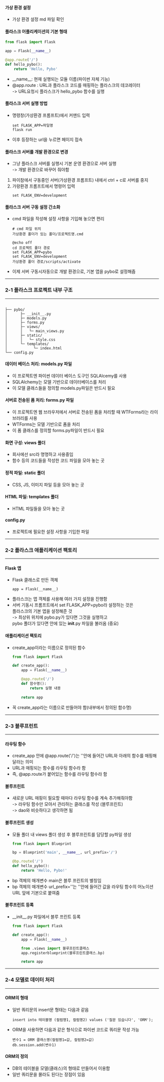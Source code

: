 #### 가상 환경 설정
- 가상 환경 설정 md 파일 확인

#### 플라스크 어플리케이션의 기본 형태
```python
from flask import Flask

app = Flask(__name__)

@app.route('/')
def hello_pybo():
    return 'Hello, Pybo'
```

- \_\_name\_\_: 현재 실행되는 모듈 이름(파이썬 자체 기능)
- @app.route :  URL과 플라스크 코드를 매핑하는 플라스크의 데코레이터   
-> URL요청시 플라스크가 hello_pybo 함수를 실행

#### 플라스크 서버 실행 방법
- 명령창(가상환경 프롬프트)에서 커맨드 입력
    ```
    set FLASK_APP=파일명
    flask run
    ```
- 이후 등장하는 url을 누르면 페이지 접속

#### 플라스크 서버를 개발 환경으로 변경
- 그냥 플라스크 서버를 실행시 기본 운영 환경으로 서버 실행   
-> 개발 환경으로 바꾸어 줘야함
1. 파이참에서 구동중인 서버(가상환경 프롬프트) 내에서 ctrl + c로 서버를 중지
2. 가랑환경 프롬프트에서 명령어 입력
    ```
    set FLASK_ENV=development
    ```

#### 플라스크 서버 구동 설정 간소화
- cmd 파일을 작성해 설정 사항을 기입해 놓으면 편리
    ```
    # cmd 파일 위치
    가상환경 폴더가 있는 폴더/프로젝트명.cmd
    ```
    ```
    @echo off
    cd 프로젝트 폴더 경로
    set FLASK_APP=pybo
    set FLASK_ENV=development
    가상환경 폴더 경로/scripts/activate
    ```
- 이제 서버 구동시자동으로 개발 환경으로, 기본 앱을 pybo로 설정해줌

---
### 2-1 플라스크 프로젝트 내부 구조
---
```

├── pybo/
│      ├─ __init__.py
│      ├─ models.py
│      ├─ forms.py
│      ├─ views/
│      │   └─ main_views.py
│      ├─ static/
│      │   └─ style.css
│      └─ templates/
│            └─ index.html
└── config.py
```

#### 데이터 베이스 처리: models.py 파일
- 이 프로젝트엔 파이썬 데이터 베이스 도구인 SQLAlcemy를 사용
- SQLAlchemy는 모델 기반으로 데이터베이스를 처리
- 이 모델 클래스들을 정의할 models.py파일은 반드시 필요

#### 서버로 전송된 폼 처리:  forms.py 파일
- 이 프로젝트엔 웹 브라우저에서 서버로 전송된 폼을 처리할 때 WTForms라는 라이브러리를 사용
- WTForms는 모델 기반으로 폼을 처리
- 이 폼 클래스를 정의할 forms.py파일이 반드시 필요

#### 화면 구성: views 폴더
- 회사에선 src라 명명하고 사용중임
- 함수 등의 코드들을 작성한 코드 파일을 모아 놓는 곳

#### 정적 파일: static 폴더
- CSS, JS, 이미지 파일 등을 모아 놓는 곳

#### HTML 파일: templates 폴더
- HTML 파일들을 모아 놓는 곳

#### config.py
- 프로젝트에 필요한 설정 사항을 기입한 파일

---
### 2-2 플라스크 애플리케이션 팩토리
---

#### Flask 앱
- Flask 클래스로 만든 객체
    ```
    app = Flask(__name__)
    ```
- 플라스크는 앱 객체를 사용해 여러 가지 설정을 진행함
- 서버 기동시 프롬프트에서 set FLASK_APP=pybo라 설정하는 것은   
플라스크의 기본 앱을 설정해준 것   
-> 최상위 위치에 pybo.py가 있다면 그것을 실행하고   
pybo 폴더가 있다면 안에 있는 __init__.py 파일을 불러옴 (중요)

#### 애플리케이션 팩토리
- create_app이라는 이름으로 정의된 함수
    ```python
    from flask import Flask

    def create_app():
        app = Flask(__name__)

        @app.route('/')
        def 함수명():
            return 실행 내용
        
        return app
    ```
- 꼭 create_app라는 이름으로 만들어야 함(내부에서 정의된 함수명)

---
### 2-3 블루프린트
---

#### 라우팅 함수
- create_app 안에 @app.route('/')는 ''안에 들어간 URL와 아래의 함수를 매핑해달라는 의미
- URL과 매핑되는 함수를 라우팅 함수라 함
- 즉, @app.route가 붙어있는 함수를 라우팅 함수라 함

#### 블루프린트
- 새로운 URL 매핑이 필요할 때마다 라우팅 함수를 계속 추가해줘야함   
-> 라우팅 함수만 모아서 관리하는 클래스를 작성 (블루프린트)   
-> dao와 비슷하다고 생각하면 됨

#### 블루프린트 생성
- 모듈 폴더 내 views 폴더 생성 후 블루프린트를 담당할 py파일 생성
    ```python
    from flask import Blueprint

    bp = Blueprint('main', __name__, url_prefix='/')

    @bp.route('/')
    def hello_pybo():
        return 'Hello, Pybo!'
    ```
- bp 객체의 매개변수 main은 블루 프린트의 별칭임
- bp 객체의 매개변수 url_prefix=''는 ''안에 들어간 값을 라우팅 함수의 어노이션 URL 앞에 기본으로 붙여줌

#### 블루프린트 등록
- \_\_init\_\_.py 파일에서 블루 프린트 등록
    ```python
    from flask import Flask

    def create_app():
        app = Flask(__name__)

        from .views import 블루프린트클래스
        app.registerblueprint(블루프린트클래스.bp)

        return app
    ```

---
### 2-4 모델로 데이터 처리
---

#### ORM의 형태
- 일반 쿼리문의 insert문 형태는 다음과 같음
    ```
    insert into 테이블명 (컬럼명1, 컬럼명2) values ('질문 있습니다', 'ORM');
    ```
- ORM을 사용하면 다음과 같은 형식으로 파이썬 코드로 쿼리문 작성 가능
    ```
    변수1 = ORM 클래스명(컬럼명1=값, 컬럼명2=값)
    db.session.add(변수1)
    ```

#### ORM의 정의
- DB의 테이블을 모델(클래스)의 형태로 만들어서 이용함
- 일반 쿼리문을 몰라도 된다는 장점이 있음

